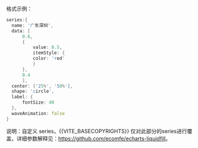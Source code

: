 格式示例：

```d
series:{
  name: '广东深圳',
  data: [
      0.6,
      {
          value: 0.5,
          itemStyle: {
          color: 'red'
          }
      },
      0.4
      ],
  center: ['25%', '50%'],
  shape: 'circle',
  label: {
      fontSize: 40
  },
  waveAnimation: false
}
```

说明：自定义 series，{{VITE_BASECOPYRIGHTS}} 仅对此部分的series进行覆盖，详细参数解释见：<a href='https://github.com/ecomfe/echarts-liquidfill' target="_blank">https://github.com/ecomfe/echarts-liquidfill</a>。
